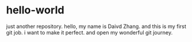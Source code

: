 # hello-world
just another repository.
hello, my name is Daivd Zhang. and this is my first git job.
i want to make it perfect. and open my wonderful git journey.

